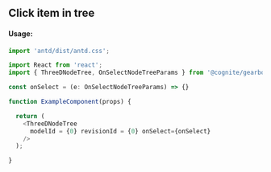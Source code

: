 ## Click item in tree 

<!-- STORY -->

#### Usage:

```typescript jsx
import 'antd/dist/antd.css';

import React from 'react';
import { ThreeDNodeTree, OnSelectNodeTreeParams } from '@cognite/gearbox';

const onSelect = (e: OnSelectNodeTreeParams) => {}

function ExampleComponent(props) {

  return (
    <ThreeDNodeTree
      modelId = {0} revisionId = {0} onSelect={onSelect}
    />
  );

}
```
